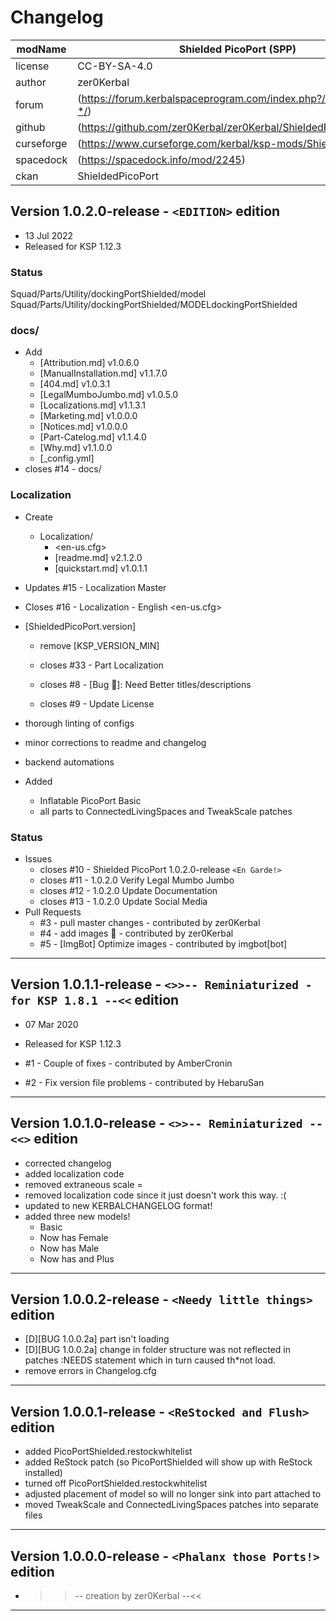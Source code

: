 ﻿# Changelog  
  
| modName    | Shielded PicoPort (SPP)                                           |
| ---------- | ----------------------------------------------------------------- |
| license    | CC-BY-SA-4.0                                                      |
| author     | zer0Kerbal                                                        |
| forum      | (https://forum.kerbalspaceprogram.com/index.php?/topic/192187-*/) |
| github     | (https://github.com/zer0Kerbal/zer0Kerbal/ShieldedPicoPort)       |
| curseforge | (https://www.curseforge.com/kerbal/ksp-mods/ShieldedPicoPort)     |
| spacedock  | (https://spacedock.info/mod/2245)                                 |
| ckan       | ShieldedPicoPort                                                  |

## Version 1.0.2.0-release -  `<EDITION>` edition

* 13 Jul 2022
* Released for KSP 1.12.3

### Status

Squad/Parts/Utility/dockingPortShielded/model
 Squad/Parts/Utility/dockingPortShielded/MODELdockingPortShielded
### docs/

* Add
  * [Attribution.md] v1.0.6.0
  * [ManualInstallation.md] v1.1.7.0
  * [404.md] v1.0.3.1
  * [LegalMumboJumbo.md] v1.0.5.0
  * [Localizations.md] v1.1.3.1
  * [Marketing.md] v1.0.0.0
  * [Notices.md] v1.0.0.0
  * [Part-Catelog.md] v1.1.4.0
  * [Why.md] v1.1.0.0
  * [_config.yml]
* closes #14 - docs/

### Localization

* Create
  * Localization/
    * <en-us.cfg>
    * [readme.md] v2.1.2.0
    * [quickstart.md] v1.0.1.1
* Updates #15 - Localization Master
* Closes #16 - Localization - English <en-us.cfg>

* [ShieldedPicoPort.version]
  * remove [KSP_VERSION_MIN]

  * closes #33 - Part Localization
  * closes #8 - [Bug 🐞]: Need Better titles/descriptions
  * closes #9 - Update License

* thorough linting of configs
* minor corrections to readme and changelog
* backend automations
* Added
  * Inflatable PicoPort Basic
  * all parts to ConnectedLivingSpaces and TweakScale patches

### Status

* Issues
  * closes #10 - Shielded PicoPort 1.0.2.0-release `<En Garde!>`
  * closes #11 - 1.0.2.0 Verify Legal Mumbo Jumbo
  * closes #12 - 1.0.2.0 Update Documentation
  * closes #13 - 1.0.2.0 Update Social Media
* Pull Requests
  * #3 - pull master changes - contributed by zer0Kerbal
  * #4 - add images :imp: - contributed by zer0Kerbal
  * #5 - [ImgBot] Optimize images - contributed by imgbot[bot]

---

## Version 1.0.1.1-release -  `<>>-- Reminiaturized - for KSP 1.8.1 --<<` edition

* 07 Mar 2020
* Released for KSP 1.12.3

* #1 - Couple of fixes - contributed by AmberCronin
* #2 - Fix version file problems - contributed by HebaruSan

---

## Version 1.0.1.0-release -  `<>>-- Reminiaturized --<<>` edition

* corrected changelog
* added localization code
* removed extraneous scale =
* removed localization code since it just doesn't work this way. :(
* updated to new KERBALCHANGELOG format!
* added three new models!
  * Basic
  * Now has Female
  * Now has Male
  * Now has and Plus

---

## Version 1.0.0.2-release -  `<Needy little things>` edition

* [D][BUG 1.0.0.2a] part isn't loading
* [D][BUG 1.0.0.2a] change in folder structure was not reflected in patches :NEEDS statement which in turn caused th*not load.
* remove errors in Changelog.cfg

---

## Version 1.0.0.1-release -  `<ReStocked and Flush>` edition

* added PicoPortShielded.restockwhitelist
* added ReStock patch (so PicoPortShielded will show up with ReStock installed)
* turned off PicoPortShielded.restockwhitelist
* adjusted placement of model so will no longer sink into part attached to
* moved TweakScale and ConnectedLivingSpaces patches into separate files

---

## Version 1.0.0.0-release -  `<Phalanx those Ports!>` edition

* >>-- creation by zer0Kerbal --<<

---

<!-- CC BY-NC-ND 3.0 Unported zer0Kerbal -->

